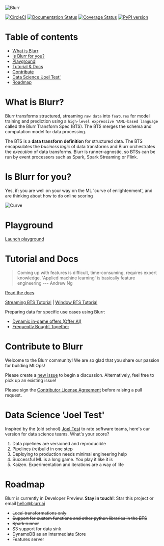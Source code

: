 ![Blurr](docs/images/logo.png)

[![CircleCI](https://circleci.com/gh/productml/blurr/tree/master.svg?style=svg)](https://circleci.com/gh/productml/blurr/tree/master)
[![Documentation Status](https://readthedocs.org/projects/productml-blurr/badge/?version=latest)](http://productml-blurr.readthedocs.io/en/latest/?badge=latest)
[![Coverage Status](https://coveralls.io/repos/github/productml/blurr/badge.svg?branch=master)](https://coveralls.io/github/productml/blurr?branch=master)
[![PyPI version](https://badge.fury.io/py/blurr.svg)](https://badge.fury.io/py/blurr)

# Table of contents

- [What is Blurr](#what-is-blurr)
- [Is Blurr for you?](#is-blurr-for-you)
- [Playground](#playground)
- [Tutorial & Docs](#tutorial-and-docs)
- [Contribute](#contribute-to-blurr)
- [Data Science 'Joel Test'](#data-science-joel-test)
- [Roadmap](#roadmap)

# What is Blurr?

Blurr transforms structured, streaming `raw data` into `features` for model training and prediction using a `high-level expressive YAML-based language` called the Blurr Transform Spec (BTS). The BTS merges the schema and computation model for data processing.

The BTS is a __data transform definition__ for structured data. The BTS encapsulates the *business logic* of data transforms and Blurr orchestrates the *execution* of data transforms. Blurr is runner-agnostic, so BTSs can be run by event processors such as Spark, Spark Streaming or Flink.

# Is Blurr for you?

Yes, if: you are well on your way on the ML 'curve of enlightenment', and are thinking about how to do online scoring

![Curve](docs/images/curve.png)

# Playground

[Launch playground](https://colab.research.google.com/drive/1XU8G7as4cuPYqcoV5rJAd8yMuXUPXU8Q)

# Tutorial and Docs

>Coming up with features is difficult, time-consuming, requires expert knowledge. 'Applied machine learning' is basically feature engineering --- Andrew Ng

[Read the docs](http://productml-blurr.readthedocs.io/en/latest/)

[Streaming BTS Tutorial](http://productml-blurr.readthedocs.io/en/latest/Streaming%20BTS%20Tutorial/) |
[Window BTS Tutorial](http://productml-blurr.readthedocs.io/en/latest/Window%20BTS%20Tutorial/)

Preparing data for specific use cases using Blurr:

* [Dynamic in-game offers (Offer AI)](docs/examples/offer-ai/offer-ai-walkthrough.md)
* [Frequently Bought Together](docs/examples/frequently-bought-together/fbt-walkthrough.md)

# Contribute to Blurr

Welcome to the Blurr community! We are so glad that you share our passion for building MLOps!

Please create a [new issue](https://github.com/productml/blurr/issues/new) to begin a discussion. Alternatively, feel free to pick up an existing issue!

Please sign the [Contributor License Agreement](https://docs.google.com/forms/d/e/1FAIpQLSeUP5RFuXH0Kbi4CnV6V3IZ-xyJmd3KQP_2Ij-pTvN-_h7wUg/viewform) before raising a pull request.

# Data Science 'Joel Test'

Inspired by the (old school) [Joel Test](https://www.joelonsoftware.com/2000/08/09/the-joel-test-12-steps-to-better-code/) to rate software teams, here's our version for data science teams. What's your score?

1. Data pipelines are versioned and reproducible
2. Pipelines (re)build in one step
3. Deploying to production needs minimal engineering help
4. Successful ML is a long game. You play it like it is
5. Kaizen. Experimentation and iterations are a way of life

# Roadmap

Blurr is currently in Developer Preview. __Stay in touch!__: Star this project or email hello@blurr.ai

- ~~Local transformations only~~
- ~~Support for custom functions and other python libraries in the BTS~~
- ~~Spark runner~~
- S3 support for data sink
- DynamoDB as an Intermediate Store
- Features server